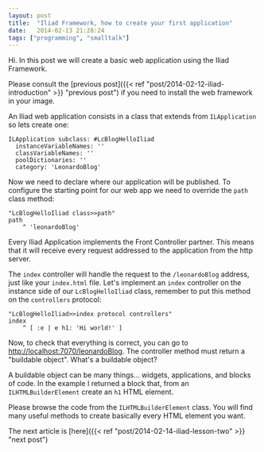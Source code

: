```yaml
---
layout: post
title:  "Iliad Framework, how to create your first application"
date:   2014-02-13 21:28:24
tags: ["programming", "smalltalk"]
---
```


Hi. In this post we will create a basic web application using the
Iliad Framework. 

<!--more-->

Please consult the [previous post]({{< ref "post/2014-02-12-iliad-introduction" >}} "previous post") if you need to
install the web framework in your image.

An Iliad web application consists in a class that extends from
`ILApplication` so lets create one:

```smalltalk
ILApplication subclass: #LcBlogHelloIliad
  instanceVariableNames: ''
  classVariableNames: ''
  poolDictionaries: ''
  category: 'LeonardoBlog'
```

Now we need to declare where our application will be published. To
configure the starting point for our web app we need to override the
`path` class method:

```smalltalk
"LcBlogHelloIliad class>>path"
path
    ^ 'leonardoBlog'
```

Every Iliad Application implements the Front Controller partner. This
means that it will receive every request addressed to the application
from the http server.
 
The `index` controller will handle the request to the `/leonardoBlog`
address, just like your `index.html` file. Let's implement an `index`
controller on the instance side of our `LcBlogHelloIliad` class,
remember to put this method on the `controllers` protocol:

```smalltalk
"LcBlogHelloIliad>>index protocol controllers"
index
    ^ [ :e | e h1: 'Hi world!' ]
```

Now, to check that everything is correct, you can go to
[http://localhost:7070/leonardoBlog](http://localhost:7070/leonardoBlog).
The controller method must return a "buildable object". What's a
buildable object?

A buildable object can be many things... widgets, applications, and
blocks of code. In the example I returned a block that, from an
`ILHTMLBuilderElement` create an `h1` HTML element.

Please browse the code from the `ILHTMLBuilderElement` class. You will
find many useful methods to create basically every HTML element you
want.

The next article is [here]({{< ref "post/2014-02-14-iliad-lesson-two" >}} "next post")

